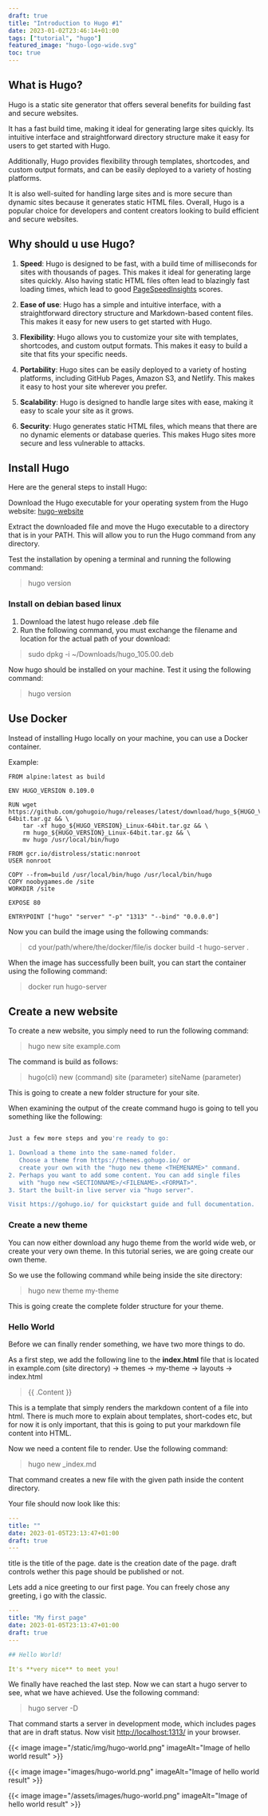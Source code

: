 ```yaml
---
draft: true
title: "Introduction to Hugo #1"
date: 2023-01-02T23:46:14+01:00
tags: ["tutorial", "hugo"]
featured_image: "hugo-logo-wide.svg"
toc: true
---
```


## What is Hugo?

Hugo is a static site generator that offers several benefits for building fast and secure websites.

It has a fast build time, making it ideal for generating large sites quickly. Its intuitive interface and straightforward directory structure make it easy for users to get started with Hugo. 

Additionally, Hugo provides flexibility through templates, shortcodes, and custom output formats, and can be easily deployed to a variety of hosting platforms.

It is also well-suited for handling large sites and is more secure than dynamic sites because it generates static HTML files. Overall, Hugo is a popular choice for developers and content creators looking to build efficient and secure websites.

## Why should u use Hugo?

1. **Speed**: Hugo is designed to be fast, with a build time of milliseconds for sites with thousands of pages. This makes it ideal for generating large sites quickly. Also having static HTML files often lead to blazingly fast loading times, which lead to good [PageSpeedInsights](https://pagespeed.web.dev/) scores.

2. **Ease of use**: Hugo has a simple and intuitive interface, with a straightforward directory structure and Markdown-based content files. This makes it easy for new users to get started with Hugo.

3. **Flexibility**: Hugo allows you to customize your site with templates, shortcodes, and custom output formats. This makes it easy to build a site that fits your specific needs.

4. **Portability**: Hugo sites can be easily deployed to a variety of hosting platforms, including GitHub Pages, Amazon S3, and Netlify. This makes it easy to host your site wherever you prefer.

5. **Scalability**: Hugo is designed to handle large sites with ease, making it easy to scale your site as it grows.

6. **Security**: Hugo generates static HTML files, which means that there are no dynamic elements or database queries. This makes Hugo sites more secure and less vulnerable to attacks.

## Install Hugo

Here are the general steps to install Hugo:

Download the Hugo executable for your operating system from the Hugo website: [hugo-website](https://gohugo.io/getting-started/installing/)

Extract the downloaded file and move the Hugo executable to a directory that is in your PATH. This will allow you to run the Hugo command from any directory.

Test the installation by opening a terminal and running the following command:

> hugo version

### Install on debian based linux

1. Download the latest hugo release .deb file
2. Run the following command, you must exchange the filename and location for the actual path of your download:

> sudo dpkg -i ~/Downloads/hugo_105.00.deb

Now hugo should be installed on your machine. Test it using the following command:

> hugo version

## Use Docker

Instead of installing Hugo locally on your machine, you can use a Docker container.

Example:

```docker
FROM alpine:latest as build

ENV HUGO_VERSION 0.109.0

RUN wget https://github.com/gohugoio/hugo/releases/latest/download/hugo_${HUGO_VERSION}_Linux-64bit.tar.gz && \
    tar -xf hugo_${HUGO_VERSION}_Linux-64bit.tar.gz && \
    rm hugo_${HUGO_VERSION}_Linux-64bit.tar.gz && \
    mv hugo /usr/local/bin/hugo

FROM gcr.io/distroless/static:nonroot
USER nonroot

COPY --from=build /usr/local/bin/hugo /usr/local/bin/hugo
COPY noobygames.de /site
WORKDIR /site

EXPOSE 80

ENTRYPOINT ["hugo" "server" "-p" "1313" "--bind" "0.0.0.0"]
```

Now you can build the image using the following commands:

> cd your/path/where/the/docker/file/is
> docker build -t hugo-server .

When the image has successfully been built, you can start the container using the following command:

> docker run hugo-server

## Create a new website

To create a new website, you simply need to run the following command:

> hugo new site example.com

The command is build as follows:

> hugo(cli) new (command) site (parameter) siteName (parameter)

This is going to create a new folder structure for your site.

When examining the output of the create command hugo is going to tell you something like the following:

```bash

Just a few more steps and you're ready to go:

1. Download a theme into the same-named folder.
   Choose a theme from https://themes.gohugo.io/ or
   create your own with the "hugo new theme <THEMENAME>" command.
2. Perhaps you want to add some content. You can add single files
   with "hugo new <SECTIONNAME>/<FILENAME>.<FORMAT>".
3. Start the built-in live server via "hugo server".

Visit https://gohugo.io/ for quickstart guide and full documentation.
```

### Create a new theme

You can now either download any hugo theme from the world wide web, or create your very own theme. In this tutorial series, we are going create our own theme.

So we use the following command while being inside the site directory:

> hugo new theme my-theme

This is going create the complete folder structure for your theme.

### Hello World

Before we can finally render something, we have two more things to do.

As a first step, we add the following line to the **index.html** file that is located in example.com (site directory) -> themes -> my-theme -> layouts -> index.html

> {{ .Content }}

This is a template that simply renders the markdown content of a file into html. There is much more to explain about templates, short-codes etc, but for now it is only important, that this is going to put your markdown file content into HTML.

Now we need a content file to render. Use the following command:

> hugo new _index.md

That command creates a new file with the given path inside the content directory.

Your file should now look like this:

```yaml
---
title: ""
date: 2023-01-05T23:13:47+01:00
draft: true
---
```

title is the title of the page.
date is the creation date of the page.
draft controls wether this page should be published or not.

Lets add a nice greeting to our first page. You can freely chose any greeting, i go with the classic.

```yaml
---
title: "My first page"
date: 2023-01-05T23:13:47+01:00
draft: true
---

## Hello World!

It's **very nice** to meet you!
```

We finally have reached the last step. Now we can start a hugo server to see, what we have achieved. Use the following command:

> hugo server -D

That command starts a server in development mode, which includes pages that are in draft status. Now visit [http://localhost:1313/](http://localhost:1313/) in your browser.

{{< image image="/static/img/hugo-world.png" imageAlt="Image of hello world result" >}}

{{< image image="images/hugo-world.png" imageAlt="Image of hello world result" >}}

{{< image image="/assets/images/hugo-world.png" imageAlt="Image of hello world result" >}}